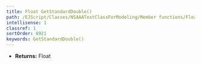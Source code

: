 ```yaml
---
title: Float GetStandardDouble()
path: /EJScript/Classes/NSAAATestClassForModeling/Member functions/Float GetStandardDouble()
intellisense: 1
classref: 1
sortOrder: 8921
keywords: GetStandardDouble()
---
```



* **Returns:** Float


